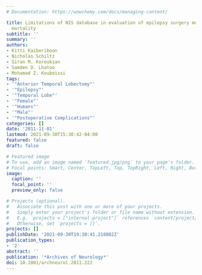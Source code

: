 ```yaml
---
# Documentation: https://wowchemy.com/docs/managing-content/

title: Limitations of NIS database in evaluation of epilepsy surgery morbidity and
  mortality
subtitle: ''
summary: ''
authors:
- Kitti Kaiboriboon
- Nicholas Schiltz
- Siran M. Koroukian
- Samden D. Lhatoo
- Mohamad Z. Koubeissi
tags:
- '"Anterior Temporal Lobectomy"'
- '"Epilepsy"'
- '"Temporal Lobe"'
- '"Female"'
- '"Humans"'
- '"Male"'
- '"Postoperative Complications"'
categories: []
date: '2011-11-01'
lastmod: 2021-09-30T15:30:42-04:00
featured: false
draft: false

# Featured image
# To use, add an image named `featured.jpg/png` to your page's folder.
# Focal points: Smart, Center, TopLeft, Top, TopRight, Left, Right, BottomLeft, Bottom, BottomRight.
image:
  caption: ''
  focal_point: ''
  preview_only: false

# Projects (optional).
#   Associate this post with one or more of your projects.
#   Simply enter your project's folder or file name without extension.
#   E.g. `projects = ["internal-project"]` references `content/project/deep-learning/index.md`.
#   Otherwise, set `projects = []`.
projects: []
publishDate: '2021-09-30T19:30:41.218882Z'
publication_types:
- '2'
abstract: ''
publication: '*Archives of Neurology*'
doi: 10.1001/archneurol.2011.222
---
```

